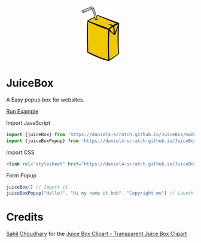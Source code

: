<p align="center"><img src="docs/ClipartKey_1710185%20(1).png" width="100"> </p>

# JuiceBox
A Easy popup box for websites.

[Run Example](https://daniel4-scratch.github.io/JuiceBox/Juicebox)

Import JavaScript
```javascript
import {juiceBox} from 'https://daniel4-scratch.github.io/JuiceBox/module/pack.js';
import {juiceBoxPopup} from 'https://daniel4-scratch.github.io/JuiceBox/module/pack.js';
```
Import CSS
```html
<link rel="stylesheet" href="https://daniel4-scratch.github.io/JuiceBox/module/pack.css">
```
Form Popup
```javascript
juiceBox() // Import it
juiceBoxPopup("Hello!", "Hi my name it bob", "Copyright me") // Launch it
```

# Credits
[Sahil Choudhary](https://www.clipartkey.com/upic/3131/) for the [Juice Box Clipart - Transparent Juice Box Clipart](https://www.clipartkey.com/view/JJTihJ_juice-box-clipart-transparent-juice-box-clipart/)
